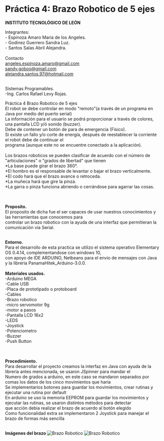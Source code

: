 # Práctica 4: Brazo Robotico de 5 ejes

**INSTITUTO TECNOLÓGICO DE LEÓN**

Integrantes:<br>
				- Espinoza Amaro Maria de los Angeles.<br>
				- Godinez Guerrero Sandra Luz.<br>
				- Santos Salas Abril Alejandra.<br><br>
	Contacto<br>
				angeles.espinoza.amaro@gmail.com<br>
        			sandy.goboo@gmail.com<br>
				alejandra.santos.97@hotmail.com<br><br>
						
        
	
   Sistemas Programables.<br>
				-Ing. Carlos Rafael Levy Rojas.<br>
        
Práctica 4 Brazo Robotico de 5 ejes<br>
El robot se debe controlar en modo "remoto"(a través de un programa en Java por medio del puerto serial)<br>
La información para el usuario se podrá proporcionar a través de colores, una pantalla LCD y/ó sonido (buzzer).<br>
Debe de contener un botón de para de emergencia (Físico).<br>
Si existe un fallo y/o corte de energía, después de reestablecer la corriente el robot debe de continuar el<br>
programa (aunque este no se encuentre conectado a la aplicación).<br>
<br>
    Los brazos roboticos se pueden clasificar de acuerdo con el número de "articulaciones" o "grados de libertad" que tienen<br>
    *La base puede girar el brazo 360°.<br>
    *El hombro es el responsable de levantar o bajar el brazo verticalmente.<br>
    *El codo hará que el brazo avance o retroceda.<br>
    *La muñeca hará que gire la pinza.<br>
    *La garra o pinza funciona abriendo o cerrándose para agarrar las cosas. <br>
    <br><br>
    
**Proposito.**
<br>
  El proposito de dicha fue el ser capaces de usar nuestros conocimientos y las herramientas que conocemos para  <br>
  controlar un brazo robotico con la ayuda de una interfaz que permitieran la comunicación via Serial.<br><br>
	
**Entorno.**
<br>
  Para el desarrollo de esta practica se utilizo el sistema operativo Elementary OS 0.4.14, complementandose con windows 10, <br>
  con apoyo de IDE ARDUINO, Netbeans para el envio de mensajes con Java y la libreria PanamaHitek_Arduino-3.0.0.<br>
	<br>
**Materiales usados.**
<br>
	-Arduino MEGA <br>
	-Cable USB <br>
	-Placa de prototipado o protoboard <br>
	-Cables<br>
        -Brazo robotico<br>
        -micro servomotor 9g<br>
        -motor a pasos<br>
	-Pantalla LCD 16x2<br>
	-LEDS<br>
	-Joystick<br>
	-Potenciometro<br>
	-Buzzer<br>
	-Push Button<br>
	<br><br>
	
**Procedimiento.**
<br>
Para desarrollar el proyecto creamos la interfaz en Java con ayuda de la libreria antes mencionada, se usaron JSpinner para mandar el <br>
Numero de grados a arduino, en este caso se mandaron separados por comas los datos de los cinco movimientos que haria
<br>
Se implementarios botones para guardar los movimientos, crear rutinas y ejecutar una rutina por default<br>
En arduino se uso la memoria EEPROM para guardar los movimientos y ejecutar las rutinas, se usaron distintos métodos para detectar<br>
que acción debia realizar el brazo de acuerdo al botón elegido<br>
Como funcionalidad extra se implementaron 2 Joystick para manejar el brazo de formas más sencilla<br><br>

**Imágenes del brazo**
![Brazo Robotico](https://github.com/Sandra14tb/BrazoRobotico/blob/master/brazo.jpg?raw=true)
![Brazo Robotico](https://github.com/Sandra14tb/BrazoRobotico/blob/master/brazo2.jpg?raw=true)
